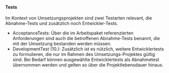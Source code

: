#### Tests
Im Kontext von Umsetzungsprojekten sind zwei Testarten relevant, die Abnahme-Tests und zusätzlich noch Entwickler-Tests.
* AcceptanceTests: Über die im Arbeitspaket referenzierten Anforderungen sind auch die betroffenen Abnahme-Tests benannt, die mit der Umsetzung bestanden werden müssen. 
* DevelopmentTest (10.): Zusätzlich ist es nützlich, weitere Entwicklertests zu formulieren, die nur im Rahmen des Umsetzungs-Projektes gültig sind. Bei Bedarf können ausgewählte Entwicklertests als Abnahmetest übernommen werden und gelten so über die Projektlebensdauer hinaus.